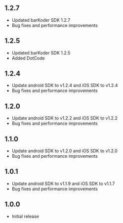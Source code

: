 ## 1.2.7

* Updated barKoder SDK 1.2.7
* Bug fixes and performance improvements

## 1.2.5

* Updated barKoder SDK 1.2.5
* Added DotCode

## 1.2.4

* Update android SDK to v1.2.4 and iOS SDK to v1.2.4
* Bug fixes and performance improvements

## 1.2.0

* Update android SDK to v1.2.2 and iOS SDK to v1.2.2
* Bug fixes and performance improvements

## 1.1.0

* Update android SDK to v1.2.0 and iOS SDK to v1.2.0
* Bug fixes and performance improvements

## 1.0.1

* Update android SDK to v1.1.9 and iOS SDK to v1.1.7
* Bug fixes and performance improvements

## 1.0.0

* Initial release
